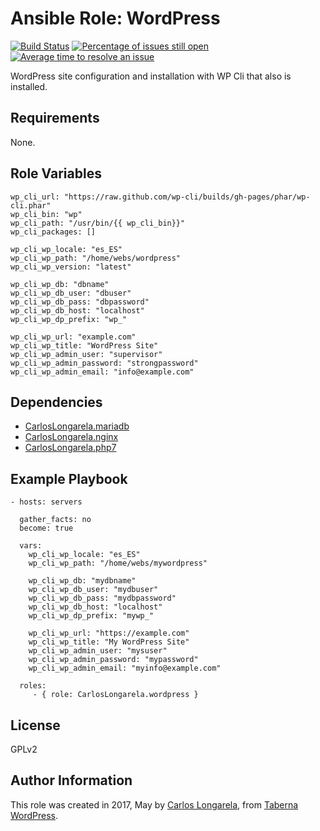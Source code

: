 Ansible Role: WordPress
=========

[![Build Status](https://travis-ci.org/CarlosLongarela/ansible-role-wordpress.svg?branch=master)](https://travis-ci.org/CarlosLongarela/ansible-role-wordpress)
[![Percentage of issues still open](http://isitmaintained.com/badge/open/CarlosLongarela/ansible-role-wordpress.svg)](http://isitmaintained.com/project/CarlosLongarela/ansible-role-wordpress "Percentage of issues still open")
[![Average time to resolve an issue](http://isitmaintained.com/badge/resolution/CarlosLongarela/ansible-role-wordpress.svg)](http://isitmaintained.com/project/CarlosLongarela/ansible-role-wordpress "Average time to resolve an issue")

WordPress site configuration and installation with WP Cli that also is installed.

Requirements
------------

None.

Role Variables
--------------

    wp_cli_url: "https://raw.github.com/wp-cli/builds/gh-pages/phar/wp-cli.phar"
    wp_cli_bin: "wp"
    wp_cli_path: "/usr/bin/{{ wp_cli_bin}}"
    wp_cli_packages: []

    wp_cli_wp_locale: "es_ES"
    wp_cli_wp_path: "/home/webs/wordpress"
    wp_cli_wp_version: "latest"

    wp_cli_wp_db: "dbname"
    wp_cli_wp_db_user: "dbuser"
    wp_cli_wp_db_pass: "dbpassword"
    wp_cli_wp_db_host: "localhost"
    wp_cli_wp_dp_prefix: "wp_"

    wp_cli_wp_url: "example.com"
    wp_cli_wp_title: "WordPress Site"
    wp_cli_wp_admin_user: "supervisor"
    wp_cli_wp_admin_password: "strongpassword"
    wp_cli_wp_admin_email: "info@example.com"

Dependencies
------------

- [CarlosLongarela.mariadb](https://galaxy.ansible.com/CarlosLongarela/mariadb/)
- [CarlosLongarela.nginx](https://galaxy.ansible.com/CarlosLongarela/nginx/)
- [CarlosLongarela.php7](https://galaxy.ansible.com/CarlosLongarela/php7/)

Example Playbook
----------------

    - hosts: servers

      gather_facts: no
      become: true

      vars:
        wp_cli_wp_locale: "es_ES"
        wp_cli_wp_path: "/home/webs/mywordpress"

        wp_cli_wp_db: "mydbname"
        wp_cli_wp_db_user: "mydbuser"
        wp_cli_wp_db_pass: "mydbpassword"
        wp_cli_wp_db_host: "localhost"
        wp_cli_wp_dp_prefix: "mywp_"

        wp_cli_wp_url: "https://example.com"
        wp_cli_wp_title: "My WordPress Site"
        wp_cli_wp_admin_user: "mysuser"
        wp_cli_wp_admin_password: "mypassword"
        wp_cli_wp_admin_email: "myinfo@example.com"

      roles:
         - { role: CarlosLongarela.wordpress }

License
-------

GPLv2

Author Information
------------------

This role was created in 2017, May by [Carlos Longarela](mailto:carlos@longarela.eu), from [Taberna WordPress](https://tabernawp.com/).
